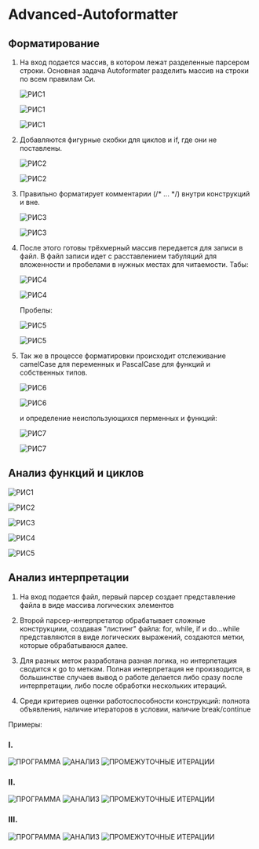 # Advanced-Autoformatter

## Форматирование
1) На вход подается массив, в котором лежат разделенные парсером строки.
   Основная задача Autoformater разделить массив на строки по всем правилам Си.
   
   ![РИС1](images/pic1.png)
   
   ![РИС1](images/pic12.png)
   
   ![РИС1](images/pic13.png)
   
2) Добавляются фигурные скобки для циклов и if, где они не поставлены.
   
   ![РИС2](images/pic2.png)
   
   ![РИС2](images/pic22.png)
   
3) Правильно форматирует комментарии (/* ... */) внутри конструкций и вне.  
   
   ![РИС3](images/pic3.png)

   ![РИС3](images/pic32.png)
   
4) После этого готовы трёхмерный массив передается для записи в файл.
   В файл записи идет с расставлением табуляций для вложенности и пробелами в нужных местах для читаемости.
   Табы:
   
   ![РИС4](images/pic4.png)

   ![РИС4](images/pic42.png)
   
   Пробелы:
   
   ![РИС5](images/pic5.png)

   ![РИС5](images/pic52.png)

5) Так же в процессе форматировки происходит отслеживание camelCase для переменных и PascalCase для функций и собственных типов.
   
   ![РИС6](images/pic6.png) 

   ![РИС6](images/pic62.png)
   
   и определение неиспользующихся перменных и функций:
   
   ![РИС7](images/pic7.png)

   ![РИС7](images/pic72.png)

## Анализ функций и циклов

   ![РИС1](images/example.c0.png)

   ![РИС2](images/header.h0.png)

   ![РИС3](images/functions_output.png)

   ![РИС4](images/example.c1.png)
   
   ![РИС5](images/functions_output1.png)

## Анализ интерпретации

1) На вход подается файл, первый парсер создает представление файла в виде массива логических элементов
2) Второй парсер-интерпретатор обрабатывает сложные конструкциии, создавая "листинг" файла:
   for, while, if и do...while представляются в виде логических выражений, создаются метки, которые обрабатываюся далее.
   
   
3) Для разных меток разработана разная логика, но интерпетация сводится к go to меткам. Полная интерпретация не 
   производится, в большинстве случаев вывод о работе делается либо сразу после интерпретации, либо после обработки нескольких итераций.
   
4) Среди критериев оценки работоспособности конструкций: полнота объявления, наличие итераторов в условии, наличие break/continue

Примеры:
### I.
![ПРОГРАММА](images/000.jpg)
![АНАЛИЗ](images/001.jpg)
![ПРОМЕЖУТОЧНЫЕ ИТЕРАЦИИ](images/002.jpg)
### II.
![ПРОГРАММА](images/100.jpg)
![АНАЛИЗ](images/101.jpg)
![ПРОМЕЖУТОЧНЫЕ ИТЕРАЦИИ](images/102.jpg)
### III.
![ПРОГРАММА](images/200.jpg)
![АНАЛИЗ](images/201.jpg)
![ПРОМЕЖУТОЧНЫЕ ИТЕРАЦИИ](images/202.jpg)